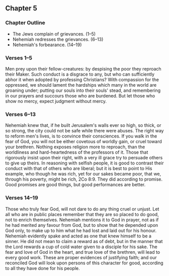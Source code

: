 ## Chapter 5

### Chapter Outline

- The Jews complain of grievances. (1–5)
- Nehemiah redresses the grievances. (6–13)
- Nehemiah's forbearance. (14–19)

### Verses 1–5

Men prey upon their fellow-creatures: by despising the poor they reproach their Maker. Such conduct is a disgrace to any, but who can sufficiently abhor it when adopted by professing Christians? With compassion for the oppressed, we should lament the hardships which many in the world are groaning under; putting our souls into their souls' stead, and remembering in our prayers and succours those who are burdened. But let those who show no mercy, expect judgment without mercy.

### Verses 6–13

Nehemiah knew that, if he built Jerusalem's walls ever so high, so thick, or so strong, the city could not be safe while there were abuses. The right way to reform men's lives, is to convince their consciences. If you walk in the fear of God, you will not be either covetous of worldly gain, or cruel toward your brethren. Nothing exposes religion more to reproach, than the worldliness and hard-heartedness of the professors of it. Those that rigorously insist upon their right, with a very ill grace try to persuade others to give up theirs. In reasoning with selfish people, it is good to contrast their conduct with that of others who are liberal; but it is best to point to His example, who though he was rich, yet for our sakes became poor, that we, through his poverty, might be rich, 2Co 8:9. They did according to promise. Good promises are good things, but good performances are better.

### Verses 14–19

Those who truly fear God, will not dare to do any thing cruel or unjust. Let all who are in public places remember that they are so placed to do good, not to enrich themselves. Nehemiah mentions it to God in prayer, not as if he had merited any favour from God, but to show that he depended upon God only, to make up to him what he had lost and laid out for his honour. Nehemiah evidently spake and acted as one that knew himself to be a sinner. He did not mean to claim a reward as of debt, but in the manner that the Lord rewards a cup of cold water given to a disciple for his sake. The fear and love of God in the heart, and true love of the brethren, will lead to every good work. These are proper evidences of justifying faith; and our reconciled God will look upon persons of this character for good, according to all they have done for his people.


